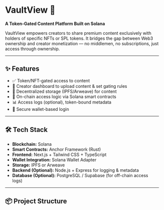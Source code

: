 # VaultView 🔐  
**A Token-Gated Content Platform Built on Solana**

VaultView empowers creators to share premium content exclusively with holders of specific NFTs or SPL tokens. It bridges the gap between Web3 ownership and creator monetization — no middlemen, no subscriptions, just access through ownership.

---

## ✨ Features

- ✅ Token/NFT-gated access to content  
- 🎨 Creator dashboard to upload content & set gating rules  
- 💾 Decentralized storage (IPFS/Arweave) for content  
- 🧠 On-chain access logic via Solana smart contracts  
- 📊 Access logs (optional), token-bound metadata  
- 🔐 Secure wallet-based login  

---

## 🛠️ Tech Stack

- **Blockchain:** Solana  
- **Smart Contracts:** Anchor Framework (Rust)  
- **Frontend:** Next.js + Tailwind CSS + TypeScript  
- **Wallet Integration:** Solana Wallet Adapter  
- **Storage:** IPFS or Arweave  
- **Backend (Optional):** Node.js + Express for logging & metadata  
- **Database (Optional):** PostgreSQL / Supabase (for off-chain access logs)  

---

## 📦 Project Structure

